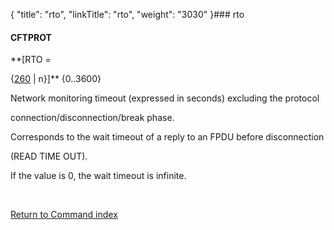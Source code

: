 {
    "title": "rto",
    "linkTitle": "rto",
    "weight": "3030"
}### <span id="rto"></span>rto

#### CFTPROT

**\[RTO =
{<u>260</u> | n}\]** {0..3600}

Network monitoring timeout (expressed in seconds) excluding the protocol
connection/disconnection/break phase.

Corresponds to the wait timeout of a reply to an FPDU before disconnection
(READ TIME OUT).

If the value is 0, the wait timeout is infinite.

 

[Return to Command index](../)

 

